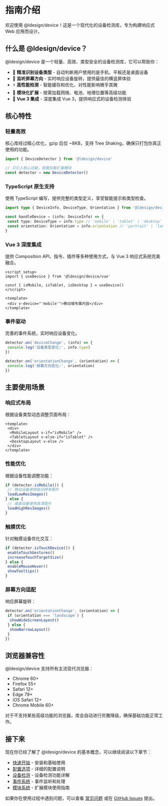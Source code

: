 # 指南介绍

欢迎使用 @ldesign/device！这是一个现代化的设备检测库，专为构建响应式 Web 应用而设计。

## 什么是 @ldesign/device？

@ldesign/device 是一个轻量、高效、类型安全的设备检测库，它可以帮助你：

- 🎯 **精准识别设备类型** - 自动判断用户使用的是手机、平板还是桌面设备
- 📱 **监听屏幕方向** - 实时响应设备旋转，提供最佳的横竖屏体验
- ⚡ **高性能检测** - 智能缓存和优化，对性能影响微乎其微
- 🧩 **模块化扩展** - 按需加载网络、电池、地理位置等高级功能
- 🎨 **Vue 3 集成** - 深度集成 Vue 3，提供响应式的设备检测体验

## 核心特性

### 轻量高效

核心库经过精心优化，gzip 后仅 ~8KB，支持 Tree Shaking，确保只打包你真正使用的功能。

```typescript
import { DeviceDetector } from '@ldesign/device'

// 只引入核心功能，按需加载扩展模块
const detector = new DeviceDetector()
```

### TypeScript 原生支持

使用 TypeScript 编写，提供完整的类型定义，享受智能提示和类型检查。

```typescript
import type { DeviceInfo, DeviceType, Orientation } from '@ldesign/device'

const handleDevice = (info: DeviceInfo) => {
 const type: DeviceType = info.type // 'mobile' | 'tablet' | 'desktop'
 const orientation: Orientation = info.orientation // 'portrait' | 'landscape'
}
```

### Vue 3 深度集成

提供 Composition API、指令、插件等多种使用方式，与 Vue 3 响应式系统完美融合。

```vue
<script setup>
import { useDevice } from '@ldesign/device/vue'

const { isMobile, isTablet, isDesktop } = useDevice()
</script>

<template>
 <div v-device="'mobile'">移动端专属内容</div>
</template>
```

### 事件驱动

完善的事件系统，实时响应设备变化。

```typescript
detector.on('deviceChange', (info) => {
 console.log('设备类型变化:', info.type)
})

detector.on('orientationChange', (orientation) => {
 console.log('屏幕方向变化:', orientation)
})
```

## 主要使用场景

### 响应式布局

根据设备类型动态调整页面布局：

```vue
<template>
 <div>
  <MobileLayout v-if="isMobile" />
  <TabletLayout v-else-if="isTablet" />
  <DesktopLayout v-else />
 </div>
</template>
```

### 性能优化

根据设备性能调整功能：

```typescript
if (detector.isMobile()) {
 // 移动设备使用低分辨率图片
 loadLowResImages()
} else {
 // 桌面设备使用高清图片
 loadHighResImages()
}
```

### 触摸优化

针对触摸设备优化交互：

```typescript
if (detector.isTouchDevice()) {
 enableTouchGestures()
 increaseTouchTargetSize()
} else {
 enableMouseHover()
 showTooltips()
}
```

### 屏幕方向适配

响应屏幕旋转：

```typescript
detector.on('orientationChange', (orientation) => {
 if (orientation === 'landscape') {
  showWideScreenLayout()
 } else {
  showNarrowLayout()
 }
})
```

## 浏览器兼容性

@ldesign/device 支持所有主流现代浏览器：

- Chrome 60+
- Firefox 55+
- Safari 12+
- Edge 79+
- iOS Safari 12+
- Chrome Mobile 60+

对于不支持某些高级功能的浏览器，库会自动进行优雅降级，确保基础功能正常工作。

## 接下来

现在你已经了解了 @ldesign/device 的基本概念，可以继续阅读以下章节：

- [快速开始](./getting-started.md) - 安装和基础使用
- [配置选项](./configuration.md) - 详细的配置说明
- [设备检测](./device-detection.md) - 设备检测功能详解
- [事件系统](./events.md) - 事件监听和处理
- [模块系统](./modules.md) - 扩展模块使用指南

如果你在使用过程中遇到问题，可以查看 [常见问题](./faq.md) 或在 [GitHub Issues](https://github.com/ldesign-org/device/issues) 提出。
